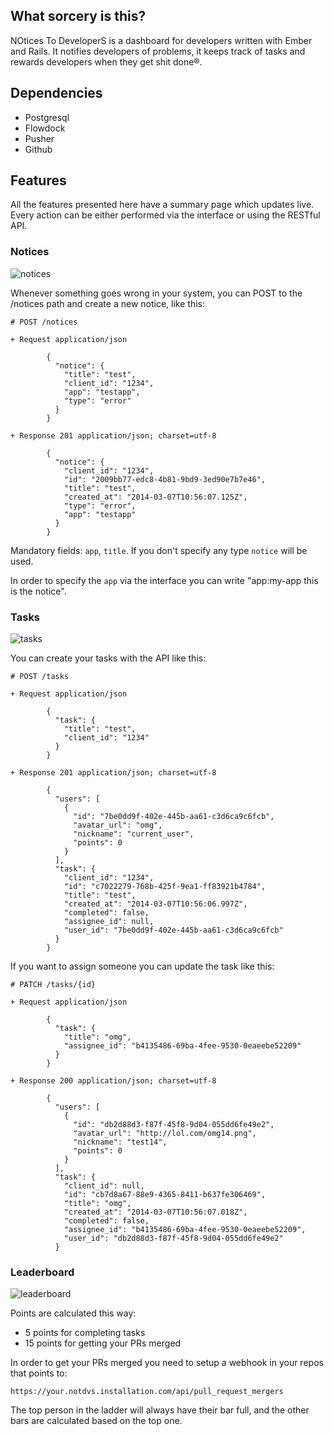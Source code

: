 ## What sorcery is this?

NOtices To DeveloperS is a dashboard for developers written with Ember and Rails.
It notifies developers of problems, it keeps track of tasks and rewards developers when they get shit done®.

## Dependencies

- Postgresql
- Flowdock
- Pusher
- Github

## Features

All the features presented here have a summary page which updates live.
Every action can be either performed via the interface or using the RESTful API.

### Notices

![notices](http://f.cl.ly/items/3g1p1Q3822293K0P3g0S/Image%202014-03-07%20at%2012.20.16%20pm.png)

Whenever something goes wrong in your system, you can POST to the /notices path and create a new notice, like this:

```
# POST /notices

+ Request application/json

        {
          "notice": {
            "title": "test",
            "client_id": "1234",
            "app": "testapp",
            "type": "error"
          }
        }

+ Response 201 application/json; charset=utf-8

        {
          "notice": {
            "client_id": "1234",
            "id": "2009bb77-edc8-4b81-9bd9-3ed90e7b7e46",
            "title": "test",
            "created_at": "2014-03-07T10:56:07.125Z",
            "type": "error",
            "app": "testapp"
          }
        }
```

Mandatory fields: `app`, `title`.
If you don't specify any type `notice` will be used.

In order to specify the `app` via the interface you can write "app:my-app this is the notice".

### Tasks

![tasks](http://f.cl.ly/items/0c2E3k3G0M3P303J3W26/Image%202014-03-07%20at%2012.21.39%20pm.png)

You can create your tasks with the API like this:

```
# POST /tasks

+ Request application/json

        {
          "task": {
            "title": "test",
            "client_id": "1234"
          }
        }

+ Response 201 application/json; charset=utf-8

        {
          "users": [
            {
              "id": "7be0dd9f-402e-445b-aa61-c3d6ca9c6fcb",
              "avatar_url": "omg",
              "nickname": "current_user",
              "points": 0
            }
          ],
          "task": {
            "client_id": "1234",
            "id": "c7022279-768b-425f-9ea1-ff83921b4784",
            "title": "test",
            "created_at": "2014-03-07T10:56:06.997Z",
            "completed": false,
            "assignee_id": null,
            "user_id": "7be0dd9f-402e-445b-aa61-c3d6ca9c6fcb"
          }
        }
```

If you want to assign someone you can update the task like this:

```
# PATCH /tasks/{id}

+ Request application/json

        {
          "task": {
            "title": "omg",
            "assignee_id": "b4135486-69ba-4fee-9530-0eaeebe52209"
          }
        }

+ Response 200 application/json; charset=utf-8

        {
          "users": [
            {
              "id": "db2d88d3-f87f-45f8-9d04-055dd6fe49e2",
              "avatar_url": "http://lol.com/omg14.png",
              "nickname": "test14",
              "points": 0
            }
          ],
          "task": {
            "client_id": null,
            "id": "cb7d8a67-88e9-4365-8411-b637fe306469",
            "title": "omg",
            "created_at": "2014-03-07T10:56:07.018Z",
            "completed": false,
            "assignee_id": "b4135486-69ba-4fee-9530-0eaeebe52209",
            "user_id": "db2d88d3-f87f-45f8-9d04-055dd6fe49e2"
          }
```

### Leaderboard

![leaderboard](http://f.cl.ly/items/3c0m3e2J2s3k2x0H0A0U/Image%202014-03-07%20at%2012.27.04%20pm.png)

Points are calculated this way:

- 5 points for completing tasks
- 15 points for getting your PRs merged

In order to get your PRs merged you need to setup a webhook in your repos that points to:

```
https://your.notdvs.installation.com/api/pull_request_mergers
```

The top person in the ladder will always have their bar full, and the other bars are calculated based on the top one.
